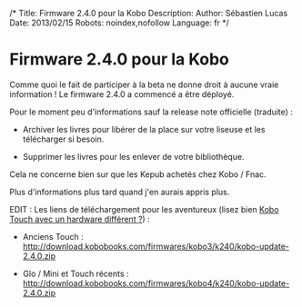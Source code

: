 /*
Title: Firmware 2.4.0 pour la Kobo
Description: 
Author: Sébastien Lucas
Date: 2013/02/15
Robots: noindex,nofollow
Language: fr
*/
# Firmware 2.4.0 pour la Kobo

Comme quoi le fait de participer à la beta ne donne droit à aucune vraie information ! Le firmware 2.4.0 a commencé a être déployé.

Pour le moment peu d'informations sauf la release note officielle (traduite) :

*	Archiver les livres pour libérer de la place sur votre liseuse et les télécharger si besoin.

*	Supprimer les livres pour les enlever de votre bibliothèque.

Cela ne concerne bien sur que les Kepub achetés chez Kobo / Fnac.

Plus d'informations plus tard quand j'en aurais appris plus.

EDIT : Les liens de téléchargement pour les aventureux (lisez bien [Kobo Touch avec un hardware différent ?](/blog/kobo-ereader-touch-51)) :

*	Anciens Touch : http://download.kobobooks.com/firmwares/kobo3/k240/kobo-update-2.4.0.zip

*	Glo / Mini et Touch récents : http://download.kobobooks.com/firmwares/kobo4/k240/kobo-update-2.4.0.zip

